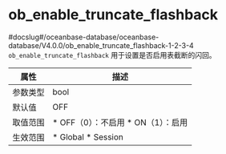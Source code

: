 ob_enable_truncate_flashback 
=================================================
#docslug#/oceanbase-database/oceanbase-database/V4.0.0/ob_enable_truncate_flashback-1-2-3-4
`ob_enable_truncate_flashback` 用于设置是否启用表截断的闪回。


| **属性** |                                                     **描述**                                                      |
|--------|-----------------------------------------------------------------------------------------------------------------|
| 参数类型   | bool                                                                                                            |
| 默认值    | OFF                                                                                                             |
| 取值范围   | * OFF（0）：不启用   * ON（1）：启用    |
| 生效范围   | * Global   * Session         |



